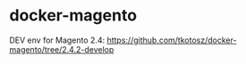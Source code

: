 # docker-magento

DEV env for Magento 2.4: https://github.com/tkotosz/docker-magento/tree/2.4.2-develop
